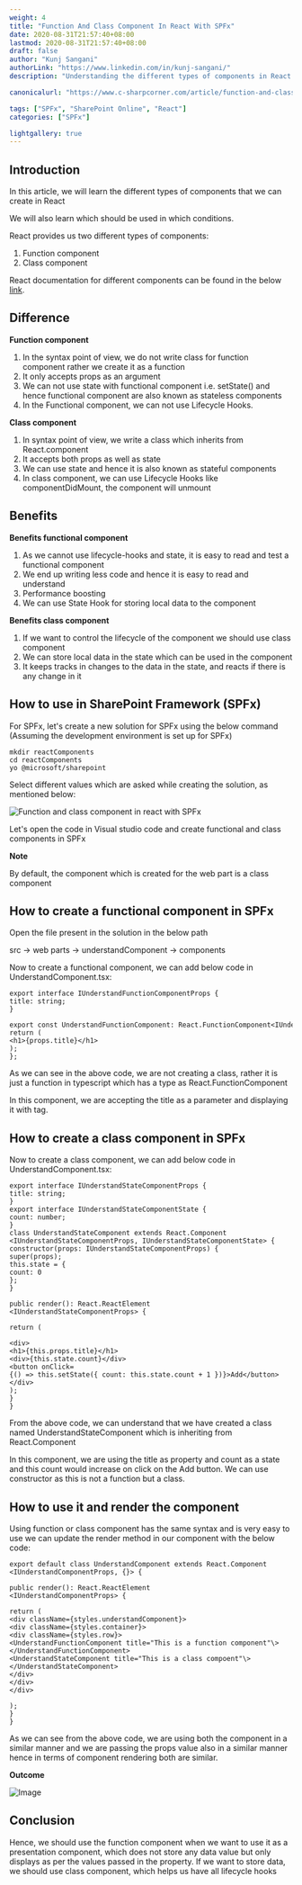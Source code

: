 ```yaml
---
weight: 4
title: "Function And Class Component In React With SPFx"
date: 2020-08-31T21:57:40+08:00
lastmod: 2020-08-31T21:57:40+08:00
draft: false
author: "Kunj Sangani"
authorLink: "https://www.linkedin.com/in/kunj-sangani/"
description: "Understanding the different types of components in React and their usage."

canonicalurl: "https://www.c-sharpcorner.com/article/function-and-class-component-in-react-with-spfx/"

tags: ["SPFx", "SharePoint Online", "React"]
categories: ["SPFx"]

lightgallery: true
---
```


Introduction
------------

  
In this article, we will learn the different types of components that we can create in React

  
We will also learn which should be used in which conditions.

React provides us two different types of components:

1.  Function component
2.  Class component

React documentation for different components can be found in the below [link](https://reactjs.org/docs/components-and-props.html#function-and-class-components).

Difference
----------

**Function component**

1.  In the syntax point of view, we do not write class for function component rather we create it as a function
2.  It only accepts props as an argument
3.  We can not use state with functional component i.e. setState() and hence functional component are also known as stateless components
4.  In the Functional component, we can not use Lifecycle Hooks.

**Class component**

1.  In syntax point of view, we write a class which inherits from React.component
2.  It accepts both props as well as state
3.  We can use state and hence it is also known as stateful components
4.  In class component, we can use Lifecycle Hooks like componentDidMount, the component will unmount

Benefits
--------

**Benefits functional component**

1.  As we cannot use lifecycle-hooks and state, it is easy to read and test a functional component
2.  We end up writing less code and hence it is easy to read and understand
3.  Performance boosting
4.  We can use State Hook for storing local data to the component

**Benefits class component**

1.  If we want to control the lifecycle of the component we should use class component
2.  We can store local data in the state which can be used in the component
3.  It keeps tracks in changes to the data in the state, and reacts if there is any change in it

How to use in SharePoint Framework (SPFx)
-----------------------------------------

For SPFx, let's create a new solution for SPFx using the below command (Assuming the development environment is set up for SPFx)
```
mkdir reactComponents
cd reactComponents
yo @microsoft/sharepoint
```
Select different values which are asked while creating the solution, as mentioned below:

![Function and class component in react with SPFx](https://f4n3x6c5.stackpathcdn.com/article/function-and-class-component-in-react-with-spfx/Images/Clipboard01.png)

Let's open the code in Visual studio code and create functional and class components in SPFx

**Note**

By default, the component which is created for the web part is a class component

How to create a functional component in SPFx
--------------------------------------------

Open the file present in the solution in the below path

src -> web parts -> understandComponent -> components

Now to create a functional component, we can add below code in UnderstandComponent.tsx:
```
export interface IUnderstandFunctionComponentProps {    
title: string;    
}    

export const UnderstandFunctionComponent: React.FunctionComponent<IUnderstandFunctionComponentProps> = (props: IUnderstandFunctionComponentProps) => {    
return (    
<h1>{props.title}</h1>    
);    
};    
```
As we can see in the above code, we are not creating a class, rather it is just a function in typescript which has a type as React.FunctionComponent

In this component, we are accepting the title as a parameter and displaying it with tag.

How to create a class component in SPFx
---------------------------------------

Now to create a class component, we can add below code in UnderstandComponent.tsx:
```
export interface IUnderstandStateComponentProps {    
title: string;    
}    
export interface IUnderstandStateComponentState {    
count: number;    
}    
class UnderstandStateComponent extends React.Component  
<IUnderstandStateComponentProps, IUnderstandStateComponentState> {    
constructor(props: IUnderstandStateComponentProps) {    
super(props);    
this.state = {    
count: 0    
};    
}    

public render(): React.ReactElement  
<IUnderstandStateComponentProps> {    

return (    

<div>  
<h1>{this.props.title}</h1>  
<div>{this.state.count}</div>  
<button onClick={() => this.setState({ count: this.state.count + 1 })}>Add</button>  
</div>    
);    
}    
}  
```
From the above code, we can understand that we have created a class named UnderstandStateComponent which is inheriting from React.Component

In this component, we are using the title as property and count as a state and this count would increase on click on the Add button. We can use constructor as this is not a function but a class.

How to use it and render the component
--------------------------------------

Using function or class component has the same syntax and is very easy to use we can update the render method in our component with the below code:
```
export default class UnderstandComponent extends React.Component  
<IUnderstandComponentProps, {}> {    

public render(): React.ReactElement  
<IUnderstandComponentProps> {    

return (    
<div className={styles.understandComponent}>  
<div className={styles.container}>  
<div className={styles.row}>  
<UnderstandFunctionComponent title="This is a function component"\></UnderstandFunctionComponent>  
<UnderstandStateComponent title="This is a class compoent"\></UnderstandStateComponent>  
</div>  
</div>  
</div>    

);    
}    
}  
```
As we can see from the above code, we are using both the component in a similar manner and we are passing the props value also in a similar manner hence in terms of component rendering both are similar.

**Outcome**

![Image](https://f4n3x6c5.stackpathcdn.com/article/function-and-class-component-in-react-with-spfx/Images/OutcomeunderstandcomponentSPFx.gif)

Conclusion
----------

Hence, we should use the function component when we want to use it as a presentation component, which does not store any data value but only displays as per the values passed in the property. If we want to store data, we should use class component, which helps us have all lifecycle hooks